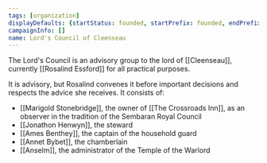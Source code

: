 ```yaml
---
tags: [organization]
displayDefaults: {startStatus: founded, startPrefix: founded, endPrefix: destroyed, endStatus: destroyed}
campaignInfo: []
name: Lord's Council of Cleenseau
---
```


The Lord's Council is an advisory group to the lord of [[Cleenseau]], currently [[Rosalind Essford]] for all practical purposes. 

It is advisory, but Rosalind convenes it before important decisions and respects the advice she receives. It consists of:

* [[Marigold Stonebridge]], the owner of [[The Crossroads Inn]], as an observer in the tradition of the Sembaran Royal Council
* [[Jonathon Henwyn]], the steward
* [[Ames Benthey]], the captain of the household guard 
* [[Annet Bybet]], the chamberlain
* [[Anselm]], the administrator of the Temple of the Warlord